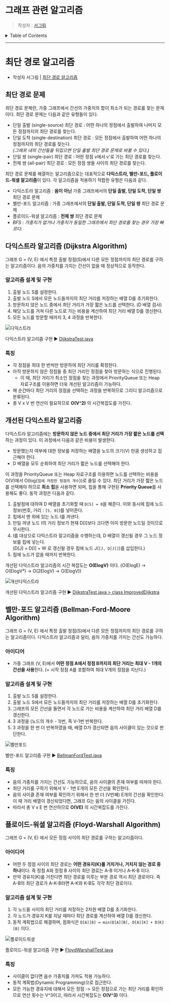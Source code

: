 # 그래프 관련 알고리즘

> 작성자 : [서그림](https://github.com/Seogeurim)

<details>
<summary>Table of Contents</summary>

- [다익스트라 알고리즘 (Dijkstra Algorithm)](#다익스트라-알고리즘-dijkstra-algorithm)
- [벨만-포드 알고리즘 (Bellman-Ford-Moore Algorithm)](#벨만-포드-알고리즘-bellman-ford-moore-algorithm)
- [플로이드-워셜 알고리즘 (Floyd-Warshall Algorithm)](#플로이드-워셜-알고리즘-floyd-warshall-algorithm)

</details>

---

# 최단 경로 알고리즘

- 작성자 서그림 | [최단 경로 알고리즘](./materials/최단경로알고리즘.pdf)

## 최단 경로 문제

최단 경로 문제란, 가중 그래프에서 간선의 가중치의 합이 최소가 되는 경로를 찾는 문제이다. 최단 경로 문제는 다음과 같은 유형들이 있다.

- 단일 출발 (single-source) 최단 경로 : 어떤 하나의 정점에서 출발하여 나머지 모든 정점까지의 최단 경로를 찾는다.
- 단일 도착 (single-destination) 최단 경로 : 모든 정점에서 출발하여 어떤 하나의 정점까지의 최단 경로를 찾는다.  
  _(그래프 내의 간선들을 뒤집으면 단일 출발 최단 경로 문제로 바뀔 수 있다.)_
- 단일 쌍 (single-pair) 최단 경로 : 어떤 정점 v에서 v'로 가는 최단 경로를 찾는다.
- 전체 쌍 (all-pair) 최단 경로 : 모든 정점 쌍들 사이의 최단 경로를 찾는다.

최단 경로 문제를 해결하는 알고리즘으로는 대표적으로 **다익스트라, 벨만-포드, 플로이드-워셜 알고리즘**이 있다. 각 알고리즘을 적용하기 적합한 유형은 다음과 같다.

- 다익스트라 알고리즘 : **음이 아닌** 가중 그래프에서의 **단일 출발, 단일 도착, 단일 쌍** 최단 경로 문제
- 벨만-포드 알고리즘 : 가중 그래프에서의 **단일 출발, 단일 도착, 단일 쌍** 최단 경로 문제
- 플로이드-워셜 알고리즘 : **전체 쌍** 최단 경로 문제
- _BFS : 가중치가 없거나 가중치가 동일한 그래프에서 최단 경로를 찾는 경우 가장 빠르다._

## 다익스트라 알고리즘 (Dijkstra Algorithm)

그래프 G = (V, E) 에서 특정 출발 정점(S)에서 다른 모든 정점까지의 최단 경로를 구하는 알고리즘이다. 음의 가중치를 가지는 간선이 없을 때 정상적으로 동작한다.

### 알고리즘 설계 및 구현

1. 출발 노드 S를 설정한다.
2. 출발 노드 S에서 모든 노드들까지의 최단 거리를 저장하는 배열 D를 초기화한다.
3. 방문하지 않은 노드 중에서 최단 거리가 가장 짧은 노드를 선택한다. (D 배열 검사)
4. 해당 노드를 거쳐 다른 노드로 가는 비용을 계산하여 최단 거리 배열 D를 갱신한다.
5. 모든 노드를 방문할 때까지 3, 4 과정을 반복한다.

![다익스트라](https://user-images.githubusercontent.com/22045163/106482569-eca38480-64f0-11eb-9c52-28a886a9f947.gif)

다익스트라 알고리즘 구현 ▶️ [DijkstraTest.java](./code/DijkstraTest.java)

### 특징

- 각 정점을 최대 한 번씩만 방문하여 최단 거리를 확정한다.
- 아직 방문하지 않은 정점들 중 최단 거리인 정점을 찾아 방문하는 식으로 진행된다.
    - 이 때, 최단 거리가 최소인 정점을 찾는 과정에서 PriorityQueue 또는 Heap 자료구조를 이용하면 더욱 개선된 알고리즘이 가능하다.
- 매 순간마다 최단 거리의 정점을 선택하는 과정을 반복하므로 그리디 알고리즘으로 분류된다.
- 총 V x V 번 연산이 필요하므로 **O(V^2)** 의 시간복잡도를 가진다.

## 개선된 다익스트라 알고리즘

다익스트라 알고리즘에는 **방문하지 않은 노드 중에서 최단 거리가 가장 짧은 노드를 선택**하는 과정이 있다. 이 과정에서 다음과 같은 비용이 발생한다.

- 방문했는지 여부에 대한 정보를 저장하는 배열을 노드의 크기(V) 만큼 생성하고 접근해야 한다.
- D 배열을 모두 순회하여 최단 거리가 짧은 노드를 선택해야 한다.

이 과정을 PriorityQueue 또는 Heap 자료구조를 이용하면 노드를 선택하는 비용을 O(V)에서 O(log{`힙에 저장한 정점의 개수`})로 줄일 수 있다.
최단 거리가 가장 짧은 노드를 선택해야 하므로 **최소 힙**을 사용하면 되며, 힙을 통해 구현된 **Priority Queue**를 사용해도 좋다.
동작 과정은 다음과 같다.

1. 출발점에 대하여 D 배열을 초기화할 때 `D[S] = 0`을 해준다. 이와 동시에 힙에 노드 정보(번호, 거리 : `[S, 0]`)를 넣어준다.
2. 힙에서 맨 위에 있는 노드 I를 꺼낸다.
3. 만일 꺼낸 노드 I의 거리 정보가 현재 D[I]보다 크다면 이미 방문한 노드일 것이므로 무시한다.
4. I를 대상으로 다익스트라 알고리즘을 수행하는데, D 배열이 갱신될 경우 그 노드 정보를 힙에 넣는다.  
   (D[J] = D[I] + W 로 갱신될 경우 힙에 노드 J(`[J, D[J]]`)를 삽입한다.)
5. 힙에 노드가 없을 때까지 반복한다.

개선된 다익스트라 알고리즘의 시간 복잡도는 **O(ElogV)** 이다. (O(ElogE) → O(ElogV²) → O(2ElogV) → O(ElogV))

![개선다익스트라](https://user-images.githubusercontent.com/22045163/106778119-f9f37700-6688-11eb-8e6d-6e824596e184.jpg)

개선된 다익스트라 알고리즘 구현 ▶️ [DijkstraTest.java > class ImprovedDijkstra](./code/DijkstraTest.java)

## 벨만-포드 알고리즘 (Bellman-Ford-Moore Algorithm)

그래프 G = (V, E) 에서 특정 출발 정점(S)에서 다른 모든 정점까지의 최단 경로를 구하는 알고리즘이다. 다익스트라 알고리즘과 달리, 음의 가중치를 가지는 간선도 가능하다.

### 아이디어

- 가중 그래프 (V, E)에서 **어떤 정점 A에서 정점 B까지의 최단 거리는 최대 V - 1개의 간선을 사용**한다. (= 시작 정점 A를 포함하여 최대 V개의 정점을 지난다.)

### 알고리즘 설계 및 구현

1. 출발 노드 S를 설정한다.
2. 출발 노드 S에서 모든 노드들까지의 최단 거리를 저장하는 배열 D를 초기화한다.
3. 그래프의 모든 간선을 돌면서 각 노드로 가는 비용을 계산하여 최단 거리 배열 D를 갱신한다.
4. 3 과정을 (노드의 개수 - 1)번, 즉 V-1번 반복한다.
5. 3 과정을 한 번 더 반복하였을 때, 배열 D가 갱신되면 음의 사이클이 있는 것으로 판단한다.

![벨만포드](https://user-images.githubusercontent.com/22045163/106553083-f6160680-655b-11eb-8da9-cda67af0493e.gif)

벨만-포드 알고리즘 구현 ▶️ [BellmanFordTest.java](./code/BellmanFordTest.java)

### 특징

- 음의 가중치를 가지는 간선도 가능하므로, 음의 사이클의 존재 여부를 따져야 한다.
- 최단 거리를 구하기 위해서 V - 1번 E개의 모든 간선을 확인한다.
- 음의 사이클 존재 여부를 확인하기 위해서 한 번 더 (V번째) E개의 간선을 확인한다. 이 때 거리 배열이 갱신되었다면, 그래프 G는 음의 사이클을 가진다.
- 따라서 총 V x E 번 연산하므로 **O(VE)** 의 시간복잡도를 가진다.

## 플로이드-워셜 알고리즘 (Floyd-Warshall Algorithm)

그래프 G = (V, E) 에서 모든 정점 사이의 최단 경로를 구하는 알고리즘이다.

### 아이디어

- 어떤 두 정점 사이의 최단 경로는 **어떤 경유지(K)를 거치거나, 거치지 않는 경로 중 하나**이다. 즉 정점 A와 정점 B 사이의 최단 경로는 A-B 이거나 A-K-B 이다.
- 만약 경유지(K)를 거친다면 최단 경로를 이루는 부분 경로 역시 최단 경로이다. 즉 A-B의 최단 경로가 A-K-B라면 A-K와 K-B도 각각 최단 경로이다.

### 알고리즘 설계 및 구현

1. 각 노드들 사이의 최단 거리를 저장하는 2차원 배열 D를 초기화한다.
2. 각 노드가 경유지 K를 지날 때마다 최단 경로를 계산하여 배열 D를 갱신한다.
3. 동적 계획법으로 해결하며, 점화식은 `D[A][B] = min(D[A][B], D[A][K] + D[K][B]` 이다.

![플로이드워셜](https://user-images.githubusercontent.com/22045163/106489876-95091700-64f8-11eb-91fa-bd903685f284.gif)

플로이드-워셜 알고리즘 구현 ▶️ [FloydWarshallTest.java](./code/FloydWarshallTest.java)

### 특징

- 사이클이 없다면 음수 가중치를 가져도 적용 가능하다.
- 동적 계획법(Dynamic Programming)으로 접근한다.
- 모든 가능한 경유지에 대해서 모든 정점 -> 모든 정점으로 가는 최단 거리를 확인하므로 연산 횟수는 V^3이고, 따라서 시간복잡도는 **O(V^3)** 이다.
